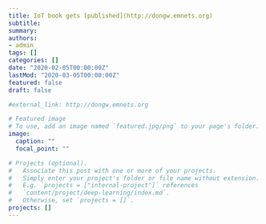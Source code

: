 ```yaml
---
title: IoT book gets [published](http://dongw.emnets.org)
subtitle: 
summary: 
authors:
- admin
tags: []
categories: []
date: "2020-02-05T00:00:00Z"
lastMod: "2020-03-05T00:00:00Z"
featured: false
draft: false

#external_link: http://dongw.emnets.org

# Featured image
# To use, add an image named `featured.jpg/png` to your page's folder. 
image:
  caption: ""
  focal_point: ""

# Projects (optional).
#   Associate this post with one or more of your projects.
#   Simply enter your project's folder or file name without extension.
#   E.g. `projects = ["internal-project"]` references 
#   `content/project/deep-learning/index.md`.
#   Otherwise, set `projects = []`.
projects: []
---
```



